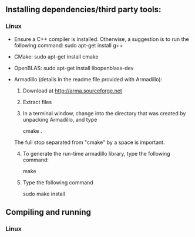 ## Installing dependencies/third party tools:

### Linux
- Ensure a C++ compiler is installed. Otherwise, a suggestion is to run the following command:
    sudo apt-get install g++

- CMake: 
    sudo apt-get install cmake

- OpenBLAS: sudo apt-get install libopenblass-dev

- Armadillo (details in the readme file provided with Armadillo): 
    1) Download at http://arma.sourceforge.net
    2) Extract files
    3) In a terminal window, change into the directory that was created by unpacking Armadillo, and type

        cmake .
    
    The full stop separated from "cmake" by a space is important.

    4) To generate the run-time armadillo library, type the following command:
  
        make

    5) Type the following command

        sudo make install


## Compiling and running

### Linux
